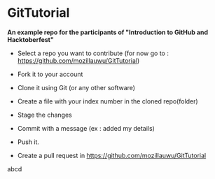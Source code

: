# GitTutorial
**An example repo for the participants of "Introduction to GitHub and Hacktoberfest"**

- Select a repo you want to contribute 
(for now go to : https://github.com/mozillauwu/GitTutorial)

- Fork it to your account

- Clone it using Git (or any other software)

- Create a file with your index number in the cloned repo(folder)

- Stage the changes

- Commit with a message (ex : added my details)

- Push it.

- Create a pull request in https://github.com/mozillauwu/GitTutorial  

abcd


